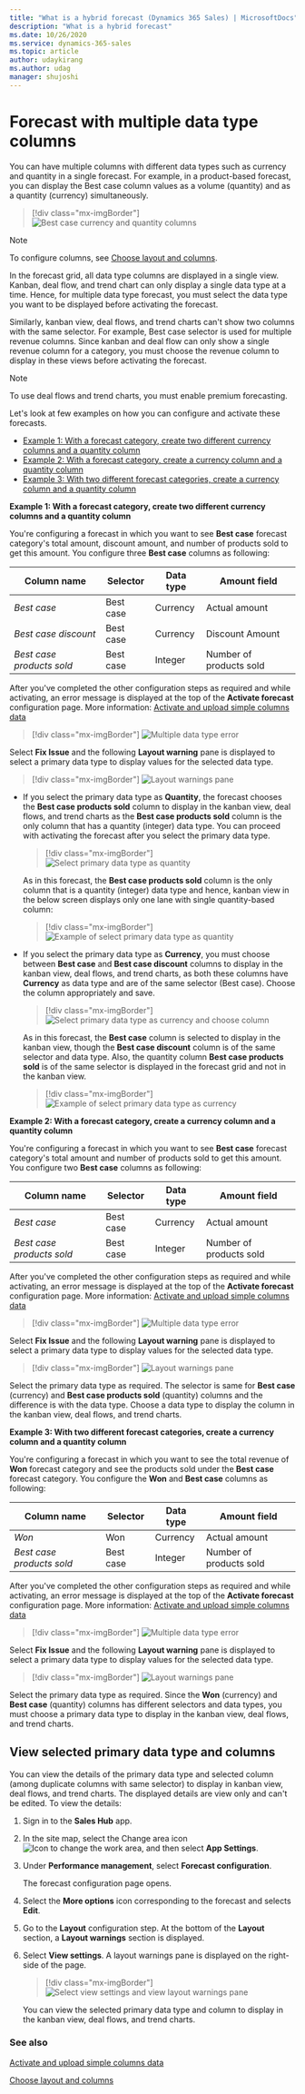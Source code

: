 ```yaml
---
title: "What is a hybrid forecast (Dynamics 365 Sales) | MicrosoftDocs"
description: "What is a hybrid forecast"
ms.date: 10/26/2020
ms.service: dynamics-365-sales
ms.topic: article
author: udaykirang
ms.author: udag
manager: shujoshi
---
```


# Forecast with multiple data type columns

You can have multiple columns with different data types such as currency and quantity in a single forecast. For example, in a product-based forecast, you can display the Best case column values as a volume (quantity) and as a quantity (currency) simultaneously. 

> [!div class="mx-imgBorder"]
> ![Best case currency and quantity columns](media/forecast-quantity-bestcase-column.png "Best case currency and quantity columns")

>[!NOTE]
>To configure columns, see [Choose layout and columns](choose-layout-and-columns-forecast.md).

In the forecast grid, all data type columns are displayed in a single view. Kanban, deal flow, and trend chart can only display a single data type at a time. Hence, for multiple data type forecast, you must select the data type you want to be displayed before activating the forecast.

Similarly, kanban view, deal flows, and trend charts can't show two columns with the same selector. For example, Best case selector is used for multiple revenue columns. Since kanban and deal flow can only show a single revenue column for a category, you must choose the revenue column to display in these views before activating the forecast.  

>[!NOTE]
>To use deal flows and trend charts, you must enable premium forecasting.

Let's look at few examples on how you can configure and activate these forecasts.

- [Example 1: With a forecast category, create two different currency columns and a quantity column](#same-fc-different-data-type-currency-qty)
- [Example 2: With a forecast category, create a currency column and a quantity column](#same-fc-different-data-type)
- [Example 3: With two different forecast categories, create a currency column and a quantity column](#different-fc-different-data-type)

<a name=same-fc-different-data-type-currency-qty></a>
**Example 1: With a forecast category, create two different currency columns and a quantity column**

You're configuring a forecast in which you want to see **Best case** forecast category's total amount, discount amount, and number of products sold to get this amount. You configure three **Best case** columns as following:

| Column name | Selector | Data type | Amount field |
|-------------|----------|-----------|--------------|
| *Best case* | Best case| Currency | Actual amount |
| *Best case discount* | Best case| Currency | Discount Amount |
| *Best case products sold* | Best case| Integer | Number of products sold |

After you've completed the other configuration steps as required and while activating, an error message is displayed at the top of the **Activate forecast** configuration page. More information: [Activate and upload simple columns data](activate-upload-simple-columns-data-forecast.md)

> [!div class="mx-imgBorder"]
> ![Multiple data type error](media/forecast-publish-multiple-data-type-error.png "Multiple data type error")

Select **Fix Issue** and the following **Layout warning** pane is displayed to select a primary data type to display values for the selected data type. 

> [!div class="mx-imgBorder"]
> ![Layout warnings pane](media/forecast-publish-layout-warnings-pane.png "Layout warnings pane") 

- If you select the primary data type as **Quantity**, the forecast chooses the **Best case products sold** column to display in the kanban view, deal flows, and trend charts as the **Best case products sold** column is the only column that has a quantity (integer) data type. You can proceed with activating the forecast after you select the primary data type. 
    
    > [!div class="mx-imgBorder"]
    > ![Select primary data type as quantity](media/forecast-data-type-select-quantity.png "Select primary data type as quantity") 

    As in this forecast, the **Best case products sold** column is the only column that is a quantity (integer) data type and hence, kanban view in the below screen displays only one lane with single quantity-based column:

    > [!div class="mx-imgBorder"]
    > ![Example of select primary data type as quantity](media/forecast-primary-datat-quanity-bestcase.png "Example of select primary data type as quantity")
    
- If you select the primary data type as **Currency**, you must choose between **Best case** and **Best case discount** columns to display in the kanban view, deal flows, and trend charts, as both these columns have **Currency** as data type and are of the same selector (Best case). Choose the column appropriately and save. 

    > [!div class="mx-imgBorder"]
    > ![Select primary data type as currency and choose column](media/forecast-data-type-select-currency-choose-column.png "Select primary data type as currency and choose column") 

    As in this forecast, the **Best case** column is selected to display in the kanban view, though the **Best case discount** column is of the same selector and data type. Also, the quantity column **Best case products sold** is of the same selector is displayed in the forecast grid and not in the kanban view. 

    > [!div class="mx-imgBorder"]
    > ![Example of select primary data type as currency](media/forecast-primary-data-currency-bestcase.png "Example of select primary data type as currency")

<a name=same-fc-different-data-type></a>
**Example 2: With a forecast category, create a currency column and a quantity column**

You're configuring a forecast in which you want to see **Best case** forecast category's total amount and number of products sold to get this amount. You configure two **Best case** columns as following:

| Column name | Selector | Data type | Amount field |
|-------------|----------|-----------|--------------|
| *Best case* | Best case| Currency | Actual amount |
| *Best case products sold* | Best case| Integer | Number of products sold |

After you've completed the other configuration steps as required and while activating, an error message is displayed at the top of the **Activate forecast** configuration page. More information: [Activate and upload simple columns data](activate-upload-simple-columns-data-forecast.md)

> [!div class="mx-imgBorder"]
> ![Multiple data type error](media/forecast-publish-multiple-data-type-error.png "Multiple data type error")

Select **Fix Issue** and the following **Layout warning** pane is displayed to select a primary data type to display values for the selected data type. 

> [!div class="mx-imgBorder"]
> ![Layout warnings pane](media/forecast-publish-layout-warnings-pane.png "Layout warnings pane") 

Select the primary data type as required. The selector is same for **Best case** (currency) and **Best case products sold** (quantity) columns and the difference is with the data type. Choose  a data type to display the column in the kanban view, deal flows, and trend charts.

<a name=different-fc-different-data-type></a>
**Example 3: With two different forecast categories, create a currency column and a quantity column**

You're configuring a forecast in which you want to see the total revenue of **Won** forecast category and see the products sold under the **Best case** forecast category. You configure the **Won** and **Best case** columns as following:

| Column name | Selector | Data type | Amount field |
|-------------|----------|-----------|--------------|
| *Won* | Won | Currency | Actual amount |
| *Best case products sold* | Best case| Integer | Number of products sold |

After you've completed the other configuration steps as required and while activating, an error message is displayed at the top of the **Activate forecast** configuration page. More information: [Activate and upload simple columns data](activate-upload-simple-columns-data-forecast.md)

> [!div class="mx-imgBorder"]
> ![Multiple data type error](media/forecast-publish-multiple-data-type-error.png "Multiple data type error")

Select **Fix Issue** and the following **Layout warning** pane is displayed to select a primary data type to display values for the selected data type. 

> [!div class="mx-imgBorder"]
> ![Layout warnings pane](media/forecast-publish-layout-warnings-pane.png "Layout warnings pane") 

Select the primary data type as required. Since the **Won** (currency) and **Best case** (quantity) columns has different selectors and data types, you must choose a primary data type to display in the kanban view, deal flows, and trend charts.

## View selected primary data type and columns

You can view the details of the primary data type and selected column (among duplicate columns with same selector) to display in kanban view, deal flows, and trend charts. The displayed details are view only and can't be edited. To view the details:

1. Sign in to the **Sales Hub** app.

2. In the site map, select the Change area icon ![Icon to change the work area](media/change-area-icon.png "Icon to change the work area"), and then select **App Settings**. 

3. Under **Performance management**, select **Forecast configuration**.

    The forecast configuration page opens. 

4. Select the **More options** icon corresponding to the forecast and selects **Edit**.

5. Go to the **Layout** configuration step. At the bottom of the **Layout** section, a **Layout warnings** section is displayed. 

6. Select **View settings**. A layout warnings pane is displayed on the right-side of the page.

    > [!div class="mx-imgBorder"]
    > ![Select view settings and view layout warnings pane](media/forecast-view-settings-layout-warnings-pane.png "Select view settings and view layout warnings pane") 

    You can view the selected primary data type and column to display in the kanban view, deal flows, and trend charts.

### See also

[Activate and upload simple columns data](activate-upload-simple-columns-data-forecast.md)

[Choose layout and columns](choose-layout-and-columns-forecast.md)
